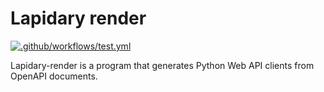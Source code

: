 # Lapidary render

[![.github/workflows/test.yml](https://github.com/python-lapidary/lapidary-render/actions/workflows/test.yml/badge.svg)](https://github.com/python-lapidary/lapidary-render/actions/workflows/test.yml)

Lapidary-render is a program that generates Python Web API clients from OpenAPI documents.
